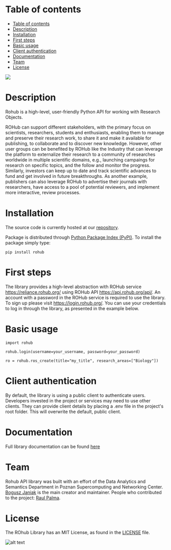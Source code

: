 # Table of contents

- [Table of contents](#table-of-contents)
- [Description](#description)
- [Installation](#installation)
- [First steps](#first-steps)
- [Basic usage](#basic-usage)
- [Client authentication](#client-authentication)
- [Documentation](#documentation)
- [Team](#team)
- [License](#license)

![](rohub_logo.png)


# Description

Rohub is a high-level, user-friendly Python API for working with Research Objects.

ROHub can support different stakeholders, with the primary focus on scientists, researchers, students and enthusiasts, enabling them to manage and preserve their research work, to share it and make it available for publishing, to collaborate and to discover new knowledge. However, other user groups can be benefited by ROHub like the Industry that can leverage the platform to externalize their research to a community of researches worldwide in multiple scientific domains, e.g., launching campaings for research on specific topics, and the follow and monitor the progress. Similarly, investors can keep up to date and track scientific advances to fund and get involved in future breakthroughs. As another example, publishers can also leverage ROHub to advertise their journals with researchers, have access to a pool of potential reviewers, and implement more interactive, review processes.


# Installation

The source code is currently hosted at our [repository](https://git.man.poznan.pl/stash/projects/ROHUB/repos/rohub2020-jupyter-notebooks/browse?at=refs%2Fheads%2Fmaster).

Package is distributed through [Python Package Index (PyPI)](https://pypi.org/project/rohub/). To install the package simply type:

`pip install rohub`

# First steps

The library provides a high-level abstraction with ROHub service https://reliance.rohub.org/ using ROHub API https://api.rohub.org/api/.
An account with a password in the ROHub service is required to use the library. To sign up please visit https://login.rohub.org/. You can use your credentials to log in through the library, as presented in the example below.

# Basic usage

```
import rohub

rohub.login(username=your_username, password=your_password)

ro = rohub.ros_create(title="my_title", research_areas=["Biology"])
```

# Client authentication

By default, the library is using a public client to authenticate users. Developers invested in the project or services may need to use other clients. They can provide client details by placing a .env file in the project's root folder. This will overwrite the default, public client.

# Documentation

Full library documentation can be found [here](https://reliance-eosc.github.io/ROHUB-API_documentation/)

# Team

Rohub API library was built with an effort of the Data Analytics and Semantics Department in Poznan Supercomputing and Networking Center. [Bogusz Janiak](http://boguszjaniak.xyz/) is the main creator and maintainer. People who contributed to the project: [Raul Palma](http://orcid.org/0000-0003-4289-4922>).

# License

The ROhub Library has an MIT License, as found in the [LICENSE](https://git.man.poznan.pl/stash/projects/ROHUB/repos/rohub-api/browse/LICENSE) file.

![alt text](https://upload.wikimedia.org/wikipedia/commons/thumb/c/c3/License_icon-mit.svg/384px-License_icon-mit.svg.png)
